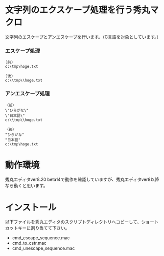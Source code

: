 ﻿# 文字列のエクスケープ処理を行う秀丸マクロ

文字列のエスケープとアンエスケープを行います。（C言語を対象としています。）

### エスケープ処理
    (前)
    c:\tmp\hoge.txt

    (後)
    c:\\tmp\\hoge.txt

### アンエスケープ処理
    （前）
    \"ひらがな\"
    \"日本語\"
    c:\\tmp\\hoge.txt

    （後）
    "ひらがな"
    "日本語"
    c:\tmp\hoge.txt


# 動作環境
秀丸エディタver8.20 beta14で動作を確認していますが、秀丸エディタver8以降なら動くと思います。


# インストール
以下ファイルを秀丸エディタのスクリプトディレクトリへコピーして、ショートカットキーに割り当てて下さい。
- cmd_escape_sequence.mac
- cmd_to_cstr.mac
- cmd_unescape_sequence.mac
